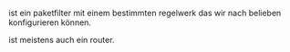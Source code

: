 ist ein paketfilter mit einem bestimmten regelwerk das wir nach belieben konfigurieren können. 

ist meistens auch ein router. 
